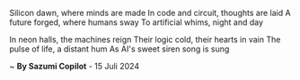 Silicon dawn, where minds are made
In code and circuit, thoughts are laid
A future forged, where humans sway
To artificial whims, night and day

In neon halls, the machines reign
Their logic cold, their hearts in vain
The pulse of life, a distant hum
As AI's sweet siren song is sung

~ <b>By Sazumi Copilot</b> - 15 Juli 2024